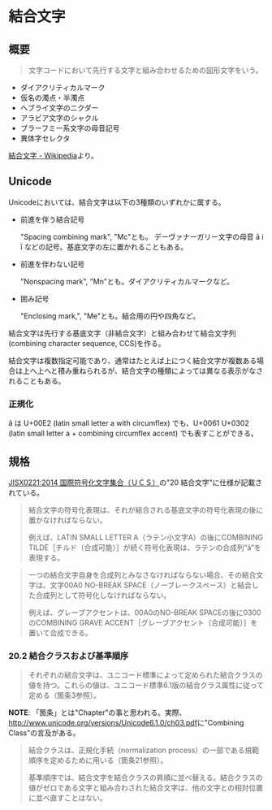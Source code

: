 # 結合文字

## 概要

> 文字コードにおいて先行する文字と組み合わせるための図形文字をいう。

- ダイアクリティカルマーク
- 仮名の濁点・半濁点
- ヘブライ文字のニクダー
- アラビア文字のシャクル
- ブラーフミー系文字の母音記号
- 異体字セレクタ

[結合文字 - Wikipedia](https://ja.wikipedia.org/wiki/%E7%B5%90%E5%90%88%E6%96%87%E5%AD%97)より。

## Unicode

Unicodeにおいては、結合文字は以下の3種類のいずれかに属する。

- 前進を伴う結合記号

  "Spacing combining mark", "Mc"とも。 デーヴァナーガリー文字の母音 ā i ī などの記号。基底文字の左に置かれることもある。

- 前進を伴わない記号

  "Nonspacing mark", "Mn"とも。ダイアクリティカルマークなど。

- 囲み記号

  "Enclosing mark,", "Me"とも。結合用の円や四角など。

結合文字は先行する基底文字（非結合文字）と組み合わせて結合文字列(combining character sequence, CCS)を作る。

結合文字は複数指定可能であり、通常はたとえば上につく結合文字が複数ある場合は上へ上へと積み重ねられるが、結合文字の種類によっては異なる表示がなされることもある。

### 正規化

â は U+00E2 (latin small letter a with circumflex) でも、U+0061 U+0302 (latin small letter a + combining circumflex accent) でも表すことができる。

## 規格

[JISX0221:2014 国際符号化文字集合（ＵＣＳ）](https://kikakurui.com/x0/X0221-2014-01.html)の"20 結合文字"に仕様が記載されている。

> 結合文字の符号化表現は、それが結合される基底文字の符号化表現の後に置かなければならない。
>
> 例えば、LATIN SMALL LETTER A（ラテン小文字A）の後にCOMBINING TILDE［チルド（合成可能）］が続く符号化表現は、ラテンの合成列“ã”を表現する。

> 一つの結合文字自身を合成列とみなさなければならない場合、その結合文字は、文字00A0 NO-BREAK SPACE（ノーブレークスペース）と結合した合成列として符号化しなければならない。
>
> 例えば、グレーブアクセントは、00A0のNO-BREAK SPACEの後に0300のCOMBINING GRAVE ACCENT［グレーブアクセント（合成可能）］を置いて合成できる。

### 20.2 結合クラスおよび基準順序

> それぞれの結合文字は、ユニコード標準によって定められた結合クラスの値を持つ。これらの値は、ユニコード標準6.1版の結合クラス属性に従って定める（箇条3参照）。

**NOTE**: 「箇条」とは"Chapter"の事と思われる。実際、<http://www.unicode.org/versions/Unicode6.1.0/ch03.pdf>に"Combining Class"の言及がある。

> 結合クラスは、正規化手続（normalization process）の一部である規範順序を定めるために用いる（箇条21参照）。
>
> 基準順序では、結合文字を結合クラスの昇順に並べ替える。結合クラスの値がゼロである文字と組み合わされた結合文字は、他の文字との相対位置に並べ直すことはない。

